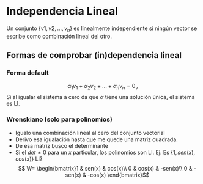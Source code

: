 # Independencia Lineal
Un conjunto $\{v1, v2, ...,v_n\}$ es linealmente independiente si ningún vector se escribe como combinación lineal del otro. 

## Formas de comprobar (in)dependencia lineal
### Forma default
$$\alpha_1 v_1 + \alpha_2v_2+...+\alpha_nv_n = 0_v$$ Si al igualar el sistema a cero da que $\alpha$ tiene una solución única, el sistema es LI.

### Wronskiano (solo para polinomios)
- Igualo una combinación lineal al cero del conjunto vectorial
- Derivo esa igualación hasta que me quede una matriz cuadrada. 
- De esa matriz busco el determinante
- Si el $det \neq 0$ para un $x$ particular, los polinomios son LI. 
Ej: 
Es $\{1,sen(x), cos(x)\}$ LI? 
$$	W= \begin{bmatrix}1 & sen(x) & cos(x)\\ 0 & cos(x) & -sen(x)\\ 0 & -sen(x) & -cos(x) \end{bmatrix}$$